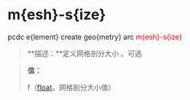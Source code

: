 # m{esh}-s{ize}
pcdc e{lement} create geo{metry} arc <span style='color: red;'>m{esh}-s{ize}</span>
> **描述：**定义网格剖分大小
。可选

> 
> **值：**
> 
> f（[float](数据类型/float/)，网格剖分大小值）

